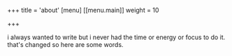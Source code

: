 +++
title = 'about'
[menu]
[[menu.main]]
  weight = 10



+++

i always wanted to write but i never had the time or energy or focus to do it. that's changed so here are some words.